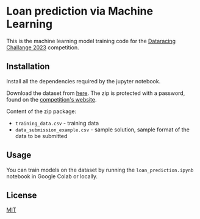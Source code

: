 # Loan prediction via Machine Learning

This is the machine learning model training code for the [Dataracing Challange 2023](https://eval.dataracing.hu/web/challenges/challenge-page/5/overview) competition.

## Installation

Install all the dependencies required by the jupyter notebook.

Download the dataset from [here](https://drive.google.com/drive/folders/1xPFJ_Ln0lo12oJZk7GN03e_vvCl8R6m9?usp=sharing). The zip is protected with a password, found on the [competition's website](https://eval.dataracing.hu/web/challenges/challenge-page/5/overview).

Content of the zip package:

- `training_data.csv` - training data
- `data_submission_example.csv` - sample solution, sample format of the data to be submitted

## Usage

You can train models on the dataset by running the `loan_prediction.ipynb` notebook in Google Colab or locally.

## License

[MIT](https://choosealicense.com/licenses/mit/)
